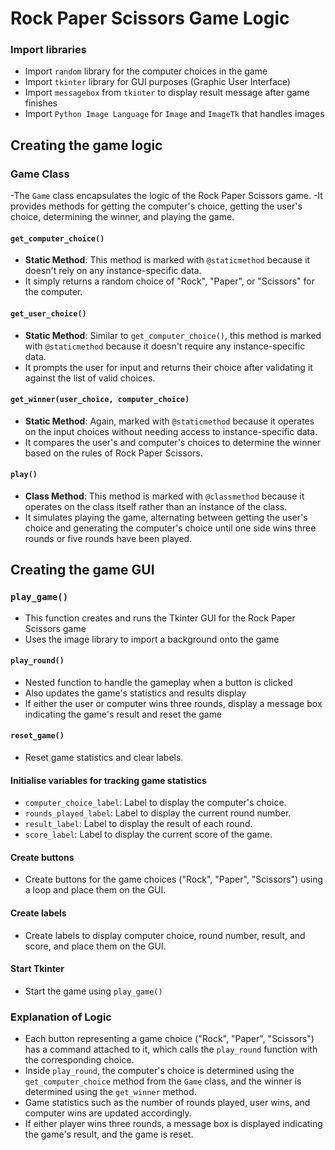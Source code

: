 # Rock Paper Scissors Game Logic

### Import libraries
- Import `random` library for the computer choices in the game
- Import `tkinter` library for GUI purposes (Graphic User Interface)
- Import `messagebox` from `tkinter` to display result message after game finishes
- Import `Python Image Language` for `Image` and `ImageTk` that handles images

## Creating the game logic

### Game Class
-The `Game` class encapsulates the logic of the Rock Paper Scissors game. 
-It provides methods for getting the computer's choice, getting the user's choice, determining the winner, and playing the game.

#### `get_computer_choice()`
- **Static Method**: This method is marked with `@staticmethod` because it doesn't rely on any instance-specific data. 
- It simply returns a random choice of "Rock", "Paper", or "Scissors" for the computer.

#### `get_user_choice()`
- **Static Method**: Similar to `get_computer_choice()`, this method is marked with `@staticmethod` because it doesn't require any instance-specific data.
- It prompts the user for input and returns their choice after validating it against the list of valid choices.

#### `get_winner(user_choice, computer_choice)`
- **Static Method**: Again, marked with `@staticmethod` because it operates on the input choices without needing access to instance-specific data.
- It compares the user's and computer's choices to determine the winner based on the rules of Rock Paper Scissors.

#### `play()`
- **Class Method**: This method is marked with `@classmethod` because it operates on the class itself rather than an instance of the class. 
- It simulates playing the game, alternating between getting the user's choice and generating the computer's choice until one side wins three rounds or five rounds have been played.

## Creating the game GUI 

### `play_game()`
- This function creates and runs the Tkinter GUI for the Rock Paper Scissors game
- Uses the image library to import a background onto the game

#### `play_round()`
- Nested function to handle the gameplay when a button is clicked
- Also updates the game's statistics and results display
- If either the user or computer wins three rounds, display a message box indicating the game's result and reset the game

#### `reset_game()`
- Reset game statistics and clear labels.

#### Initialise variables for tracking game statistics
- `computer_choice_label`: Label to display the computer's choice.
- `rounds_played_label`: Label to display the current round number.
- `result_label`: Label to display the result of each round.
- `score_label`: Label to display the current score of the game.

#### Create buttons 
- Create buttons for the game choices ("Rock", "Paper", "Scissors") using a loop and place them on the GUI.

#### Create labels
- Create labels to display computer choice, round number, result, and score, and place them on the GUI.

#### Start Tkinter
- Start the game using `play_game()`

### Explanation of Logic

- Each button representing a game choice ("Rock", "Paper", "Scissors") has a command attached to it, which calls the `play_round` function with the corresponding choice.
- Inside `play_round`, the computer's choice is determined using the `get_computer_choice` method from the `Game` class, and the winner is determined using the `get_winner` method.
- Game statistics such as the number of rounds played, user wins, and computer wins are updated accordingly.
- If either player wins three rounds, a message box is displayed indicating the game's result, and the game is reset.
